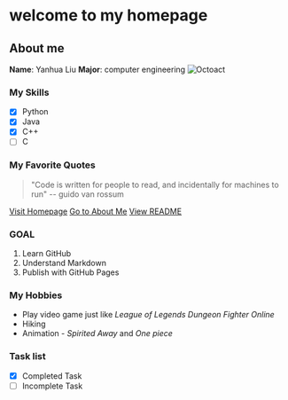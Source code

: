 # welcome to my homepage

## About me 
**Name**: Yanhua Liu
**Major**: computer engineering
![Octoact](https://sandiegodiplomacy.org/wp-content/uploads/2023/02/UCSD-Symbol.png)

### My Skills
- [x] Python
- [x] Java
- [x] C++
- [ ] C

### My Favorite Quotes
> "Code is written for people to read, and incidentally for machines to run" -- guido van rossum

[Visit Homepage](git@github.com:BoscoLiu0/cse110.git)
[Go to About Me](#about-me)
[View README](README.md)

### GOAL
1. Learn GitHub
2. Understand Markdown
3. Publish with GitHub Pages

### My Hobbies
- Play video game just like *League of Legends* *Dungeon Fighter Online*
- Hiking
- Animation - *Spirited Away* and *One piece*

### Task list
- [x] Completed Task
- [ ] Incomplete Task
